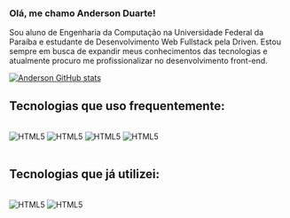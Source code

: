 ### Olá, me chamo Anderson Duarte!

Sou aluno de Engenharia da Computação na Universidade Federal da Paraíba e estudante de Desenvolvimento Web Fullstack pela Driven. Estou sempre em busca de expandir meus conhecimentos das tecnologias e atualmente procuro me profissionalizar no desenvolvimento front-end.

[![Anderson GitHub stats](https://github-readme-stats.vercel.app/api?username=01AndersonDuarte)](https://github.com/01AndersonDuarte/github-readme-stats)

## Tecnologias que uso frequentemente:

<div style="display: inline_block"><br>
    <img aling="center" alt="HTML5" src="https://img.shields.io/badge/HTML5-E34F26?style=for-the-badge&logo=html5&logoColor=white"/>
    <img aling="center" alt="HTML5" src="https://img.shields.io/badge/CSS3-1572B6?style=for-the-badge&logo=css3&logoColor=white"/>
    <img aling="center" alt="HTML5" src="https://img.shields.io/badge/JavaScript-F7DF1E?style=for-the-badge&logo=javascript&logoColor=black"/>
    <img aling="center" alt="HTML5" src="https://img.shields.io/badge/React-20232A?style=for-the-badge&logo=react&logoColor=61DAFB"/>
</div><br>

## Tecnologias que já utilizei:

<div style="display: inline_block"><br>
    <img aling="center" alt="HTML5" src="https://img.shields.io/badge/C-00599C?style=for-the-badge&logo=c&logoColor=white"/>
    <img aling="center" alt="HTML5" src="https://img.shields.io/badge/C%2B%2B-00599C?style=for-the-badge&logo=c%2B%2B&logoColor=white"/>
</div><br>

